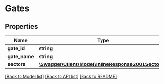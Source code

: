 # Gates

## Properties
Name | Type | Description | Notes
------------ | ------------- | ------------- | -------------
**gate_id** | **string** |  | [optional] 
**gate_name** | **string** |  | [optional] 
**sectors** | [**\Swagger\Client\Model\InlineResponse2001Sectors[]**](InlineResponse2001Sectors.md) |  | [optional] 

[[Back to Model list]](../README.md#documentation-for-models) [[Back to API list]](../README.md#documentation-for-api-endpoints) [[Back to README]](../README.md)


